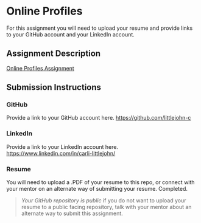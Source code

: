 # Online Profiles
For this assignment you will need to upload your resume and provide links to your GitHub account and your LinkedIn account.

## Assignment Description
[Online Profiles Assignment](https://education.launchcode.org/liftoff/modules/assignments/online-profiles)

## Submission Instructions
 
### GitHub
Provide a link to your GitHub account here.
https://github.com/littlejohn-c 
 
### LinkedIn
Provide a link to your LinkedIn account here.
https://www.linkedin.com/in/carli-littlejohn/

### Resume
You will need to upload a .PDF of your resume to this repo, or connect with your mentor on an alternate way of submitting your resume.
Completed. 


> *Your GitHub repository is public* if you do not want to upload your resume to a public facing repository, talk with your mentor about an alternate way to submit this assignment.
